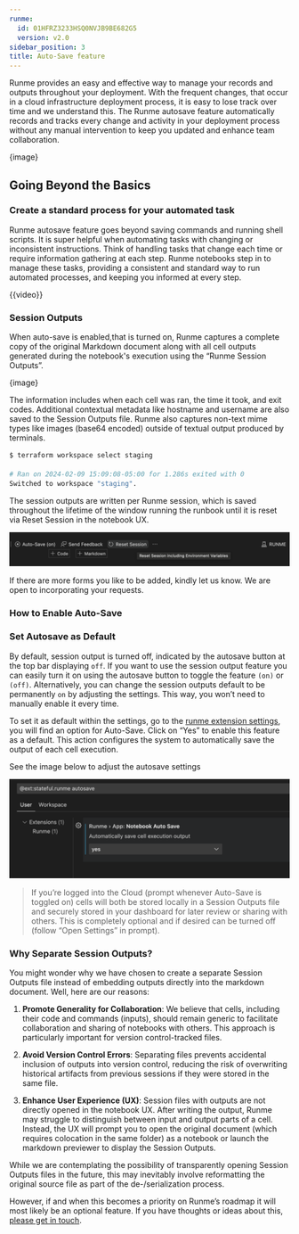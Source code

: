 ```yaml
---
runme:
  id: 01HFRZ3233HSQ0NVJB9BE682G5
  version: v2.0
sidebar_position: 3
title: Auto-Save feature
---
```


Runme provides an easy and effective way to manage your records and outputs throughout your deployment. With the frequent changes, that occur in a cloud infrastructure deployment process, it is easy to lose track over time and we understand this.
The Runme autosave feature automatically records and tracks every change and activity in your deployment process without any manual intervention to keep you updated and enhance team collaboration.

{image}

## Going Beyond the Basics

### Create a standard process for your automated task

Runme autosave feature goes beyond saving commands and running shell scripts. It is super helpful when automating tasks with changing or inconsistent instructions. Think of handling tasks that change each time or require information gathering at each step. Runme notebooks step in to manage these tasks, providing a consistent and standard way to run automated processes, and keeping you informed at every step.

{{video}}

### Session Outputs

When auto-save is enabled,that is turned on, Runme captures a complete copy of the original Markdown document along with all cell outputs generated during the notebook's execution using the “Runme Session Outputs”.

{image}

The information includes when each cell was ran, the time it took, and exit codes. Additional contextual metadata like hostname and username are also saved to the Session Outputs file. Runme also captures non-text mime types like images (base64 encoded) outside of textual output produced by terminals.

```sh {"id":"01HPGQH3SV6HM949W7RHC4P563"}
$ terraform workspace select staging

# Ran on 2024-02-09 15:09:08-05:00 for 1.286s exited with 0
Switched to workspace "staging".
```


The session outputs are written per Runme session, which is saved throughout the lifetime of the window running the runbook until it is reset via Reset Session in the notebook UX.

![reset-session](../../static/img/auto-save-reset-session.png)

If there are more forms you like to be added, kindly let us know. We are open to incorporating your requests.

### How to Enable Auto-Save

### Set Autosave as Default

By default, session output is turned off, indicated by the autosave button at the top bar displaying `off`. If you want to use the session output feature you can easily turn it on using the autosave button to toggle the feature `(on)` or `(off)`. Alternatively, you can change the session outputs default to be permanently `on` by adjusting the settings. This way, you won’t need to manually enable it every time.

To set it as default within the settings, go to the [runme extension settings](https://docs.runme.dev/getting-started/vs-code#runme-settings-for-vs-code), you will find an option for Auto-Save. Click on “Yes” to enable this feature as a default. This action configures the system to automatically save the output of each cell execution.

See the image below to adjust the autosave settings

![runme-auto-save](../../static/img/runme-auto-save.png)



> If you’re logged into the Cloud (prompt whenever Auto-Save is toggled on) cells will both be stored locally in a Session Outputs file and securely stored in your dashboard for later review or sharing with others. This is completely optional and if desired can be turned off (follow “Open Settings” in prompt).

### Why Separate Session Outputs?

You might wonder why we have chosen to create a separate Session Outputs file instead of embedding outputs directly into the markdown document. Well, here are our reasons:

1. **Promote Generality for Collaboration**: We believe that cells, including their code and commands (inputs), should remain generic to facilitate collaboration and sharing of notebooks with others. This approach is particularly important for version control-tracked files.

2. **Avoid Version Control Errors**: Separating files prevents accidental inclusion of outputs into version control, reducing the risk of overwriting historical artifacts from previous sessions if they were stored in the same file.

3. **Enhance User Experience (UX)**: Session files with outputs are not directly opened in the notebook UX. After writing the output, Runme may struggle to distinguish between input and output parts of a cell. Instead, the UX will prompt you to open the original document (which requires colocation in the same folder) as a notebook or launch the markdown previewer to display the Session Outputs.

While we are contemplating the possibility of transparently opening Session Outputs files in the future, this may inevitably involve reformatting the original source file as part of the de-/serialization process.

However, if and when this becomes a priority on Runme’s roadmap it will most likely be an optional feature. If you have thoughts or ideas about this, [please get in touch](https://discord.gg/runme).

